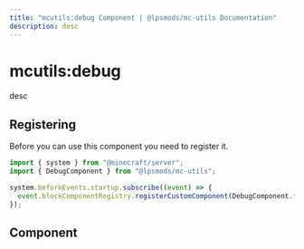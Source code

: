 ```yaml
---
title: "mcutils:debug Component | @lpsmods/mc-utils Documentation"
description: desc
---
```


# mcutils:debug

desc

## Registering

Before you can use this component you need to register it.

```js
import { system } from "@minecraft/server";
import { DebugComponent } from "@lpsmods/mc-utils";

system.beforeEvents.startup.subscribe((event) => {
  event.blockComponentRegistry.registerCustomComponent(DebugComponent.typeId, new DebugComponent());
});
```

## Component
